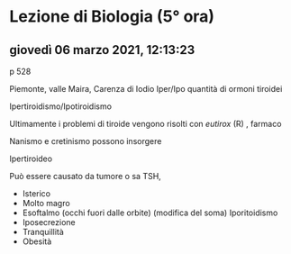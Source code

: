 # Lezione di Biologia (5° ora)

## giovedì 06 marzo 2021, 12:13:23
p 528

Piemonte, valle Maira, Carenza di Iodio
Iper/Ipo quantità di ormoni tiroidei

Ipertiroidismo/Ipotiroidismo

Ultimamente i problemi di tiroide vengono risolti con *eutirox* (R) , farmaco

Nanismo e cretinismo possono insorgere


Ipertiroideo
 
Può essere causato da tumore o sa TSH, 

* Isterico
* Molto magro
* Esoftalmo (occhi fuori dalle orbite) (modifica del soma)
Iporitoidismo
* Iposecrezione
* Tranquillità
* Obesità
<!--stackedit_data:
eyJoaXN0b3J5IjpbLTE0MDMxMjAzNjddfQ==
-->